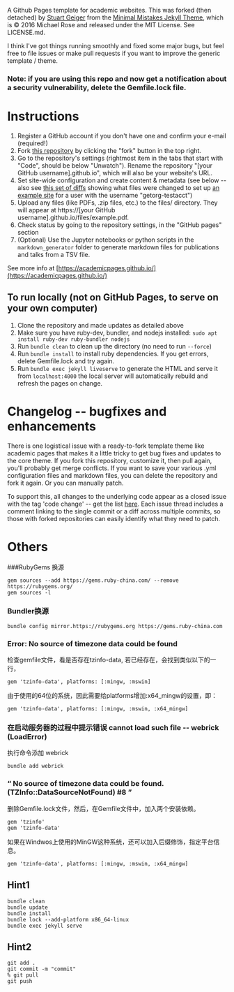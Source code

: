 A Github Pages template for academic websites. This was forked (then detached) by [Stuart Geiger](https://github.com/staeiou) from the [Minimal Mistakes Jekyll Theme](https://mmistakes.github.io/minimal-mistakes/), which is © 2016 Michael Rose and released under the MIT License. See LICENSE.md.

I think I've got things running smoothly and fixed some major bugs, but feel free to file issues or make pull requests if you want to improve the generic template / theme.

### Note: if you are using this repo and now get a notification about a security vulnerability, delete the Gemfile.lock file. 

# Instructions

1. Register a GitHub account if you don't have one and confirm your e-mail (required!)
1. Fork [this repository](https://github.com/academicpages/academicpages.github.io) by clicking the "fork" button in the top right. 
1. Go to the repository's settings (rightmost item in the tabs that start with "Code", should be below "Unwatch"). Rename the repository "[your GitHub username].github.io", which will also be your website's URL.
1. Set site-wide configuration and create content & metadata (see below -- also see [this set of diffs](http://archive.is/3TPas) showing what files were changed to set up [an example site](https://getorg-testacct.github.io) for a user with the username "getorg-testacct")
1. Upload any files (like PDFs, .zip files, etc.) to the files/ directory. They will appear at https://[your GitHub username].github.io/files/example.pdf.  
1. Check status by going to the repository settings, in the "GitHub pages" section
1. (Optional) Use the Jupyter notebooks or python scripts in the `markdown_generator` folder to generate markdown files for publications and talks from a TSV file.

See more info at [https://academicpages.github.io/](https://academicpages.github.io/)

## To run locally (not on GitHub Pages, to serve on your own computer)

1. Clone the repository and made updates as detailed above
1. Make sure you have ruby-dev, bundler, and nodejs installed: `sudo apt install ruby-dev ruby-bundler nodejs`
1. Run `bundle clean` to clean up the directory (no need to run `--force`)
1. Run `bundle install` to install ruby dependencies. If you get errors, delete Gemfile.lock and try again.
1. Run `bundle exec jekyll liveserve` to generate the HTML and serve it from `localhost:4000` the local server will automatically rebuild and refresh the pages on change.

# Changelog -- bugfixes and enhancements

There is one logistical issue with a ready-to-fork template theme like academic pages that makes it a little tricky to get bug fixes and updates to the core theme. If you fork this repository, customize it, then pull again, you'll probably get merge conflicts. If you want to save your various .yml configuration files and markdown files, you can delete the repository and fork it again. Or you can manually patch. 

To support this, all changes to the underlying code appear as a closed issue with the tag 'code change' -- get the list [here](https://github.com/academicpages/academicpages.github.io/issues?q=is%3Aclosed%20is%3Aissue%20label%3A%22code%20change%22%20). Each issue thread includes a comment linking to the single commit or a diff across multiple commits, so those with forked repositories can easily identify what they need to patch.



# Others

###RubyGems 换源

```
gem sources --add https://gems.ruby-china.com/ --remove https://rubygems.org/
gem sources -l
```

### Bundler换源

```
bundle config mirror.https://rubygems.org https://gems.ruby-china.com
```

### Error: No source of timezone data could be found

检查gemfile文件，看是否存在tzinfo-data, 若已经存在，会找到类似以下的一行，

```
gem 'tzinfo-data', platforms: [:mingw, :mswin]
```

由于使用的64位的系统，因此需要给platforms增加:x64_mingw的设置，即：

```
gem 'tzinfo-data', platforms: [:mingw, :mswin, :x64_mingw]
```

### 在启动服务器的过程中提示错误 cannot load such file -- webrick (LoadError)

执行命令添加 webrick

```text
bundle add webrick
```

### “ No source of timezone data could be found. (TZInfo::DataSourceNotFound) #8 ”

删除Gemfile.lock文件，然后，在Gemfile文件中，加入两个安装依赖。

```text
gem 'tzinfo'
gem 'tzinfo-data'
```

如果在Windwos上使用的MinGW这种系统，还可以加入后缀修饰，指定平台信息。

```text
gem 'tzinfo-data', platforms: [:mingw, :mswin, :x64_mingw] 
```

## Hint1
```
bundle clean
bundle update
bundle install
bundle lock --add-platform x86_64-linux
bundle exec jekyll serve
```
## Hint2
```
git add .
git commit -m "commit"
% git pull
git push
```

